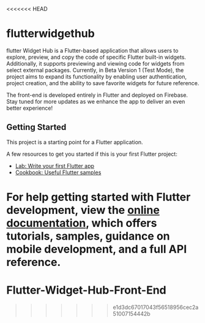 <<<<<<< HEAD
# flutterwidgethub

flutter Widget Hub is a Flutter-based application that allows users to explore, preview, and copy the code of specific Flutter built-in widgets. Additionally, it supports previewing and viewing code for widgets from select external packages. Currently, in Beta Version 1 (Test Mode), the project aims to expand its functionality by enabling user authentication, project creation, and the ability to save favorite widgets for future reference.

The front-end is developed entirely in Flutter and deployed on Firebase. Stay tuned for more updates as we enhance the app to deliver an even better experience!

## Getting Started

This project is a starting point for a Flutter application.

A few resources to get you started if this is your first Flutter project:

- [Lab: Write your first Flutter app](https://docs.flutter.dev/get-started/codelab)
- [Cookbook: Useful Flutter samples](https://docs.flutter.dev/cookbook)

For help getting started with Flutter development, view the
[online documentation](https://docs.flutter.dev/), which offers tutorials,
samples, guidance on mobile development, and a full API reference.
=======
# Flutter-Widget-Hub-Front-End
>>>>>>> e1d3dc67017043f56518956cec2a51007154442b
